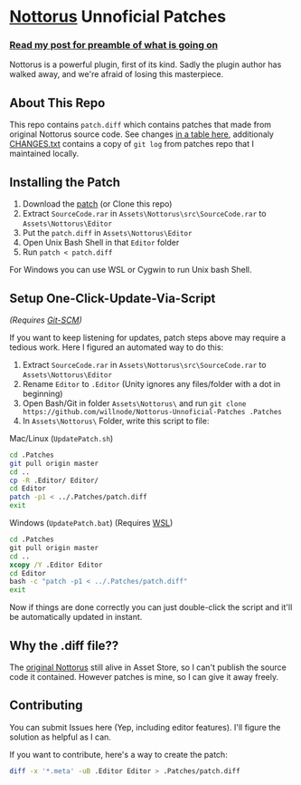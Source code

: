 # [Nottorus](http://u3d.as/qVo) Unnoficial Patches

### [Read my post for preamble of what is going on](https://blog.wellosoft.net/en/nottorus-after-2-years.html)

Nottorus is a powerful plugin, first of its kind. Sadly the plugin author has walked away, and we're afraid of losing this masterpiece.

## About This Repo

This repo contains `patch.diff` which contains patches that made from original Nottorus source code.
See changes [in a table here](https://blog.wellosoft.net/en/nottorus-after-2-years.html#edit-post-mortem), additionaly [CHANGES.txt](CHANGES.txt) contains a copy of 	`git log` from patches repo that I maintained locally.

## Installing the Patch

1. Download the [patch](patch.diff) (or Clone this repo)
2. Extract `SourceCode.rar` in `Assets\Nottorus\src\SourceCode.rar` to `Assets\Nottorus\Editor`
3. Put the `patch.diff` in `Assets\Nottorus\Editor`
4. Open Unix Bash Shell in that `Editor` folder
5. Run `patch < patch.diff`

For Windows you can use WSL or Cygwin to run Unix bash Shell.

## Setup One-Click-Update-Via-Script

*(Requires [Git-SCM](https://git-scm.com/))*

If you want to keep listening for updates, patch steps above may require a tedious work. Here I figured an automated way to do this:

1. Extract `SourceCode.rar` in `Assets\Nottorus\src\SourceCode.rar` to `Assets\Nottorus\Editor`
2. Rename `Editor` to `.Editor` (Unity ignores any files/folder with a dot in beginning)
3. Open Bash/Git in folder `Assets\Nottorus\` and run `git clone https://github.com/willnode/Nottorus-Unnoficial-Patches .Patches`
4. In `Assets\Nottorus\` Folder, write this script to file:

Mac/Linux (`UpdatePatch.sh`)

```sh
cd .Patches
git pull origin master
cd ..
cp -R .Editor/ Editor/
cd Editor
patch -p1 < ../.Patches/patch.diff
exit
```

Windows (`UpdatePatch.bat`) (Requires [WSL](https://docs.microsoft.com/en-us/windows/wsl/install-win10))

```bat
cd .Patches
git pull origin master
cd ..
xcopy /Y .Editor Editor
cd Editor
bash -c "patch -p1 < ../.Patches/patch.diff"
exit
```

Now if things are done correctly you can just double-click the script and it'll be automatically updated in instant.

## Why the .diff file??

The [original Nottorus](http://u3d.as/qVo) still alive in Asset Store, so I can't publish the source code it contained. However patches is mine, so I can give it away freely.

## Contributing

You can submit Issues here (Yep, including editor features). I'll figure the solution as helpful as I can.

If you want to contribute, here's a way to create the patch:

```sh
diff -x '*.meta' -uB .Editor Editor > .Patches/patch.diff
```

<!--

## Donation

[Link Here](https://paypal.me/WelloSoft)

I'm just one of many Nottorus Customer and I don't have any kind of relation with Nottorus author. I can't give 100% support but your donation can be a signal of how much importance of continuing Nottorus Development, so thank you.

-->
